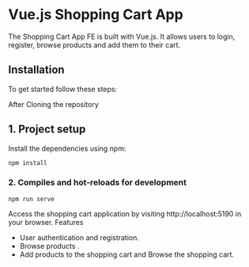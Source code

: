 # Vue.js Shopping Cart App

The Shopping Cart App FE is built with Vue.js. It allows users to login, register,  browse products and add them to their cart. 

## Installation

To get started follow these steps:

After Cloning the repository

## 1. Project setup

Install the dependencies using npm: 
```
npm install
```

### 2. Compiles and hot-reloads for development
```
npm run serve
```

Access the shopping cart application by visiting http://localhost:5190 in your browser.
Features

- User authentication and registration.
- Browse products .
- Add products to the shopping cart and Browse the shopping cart.
